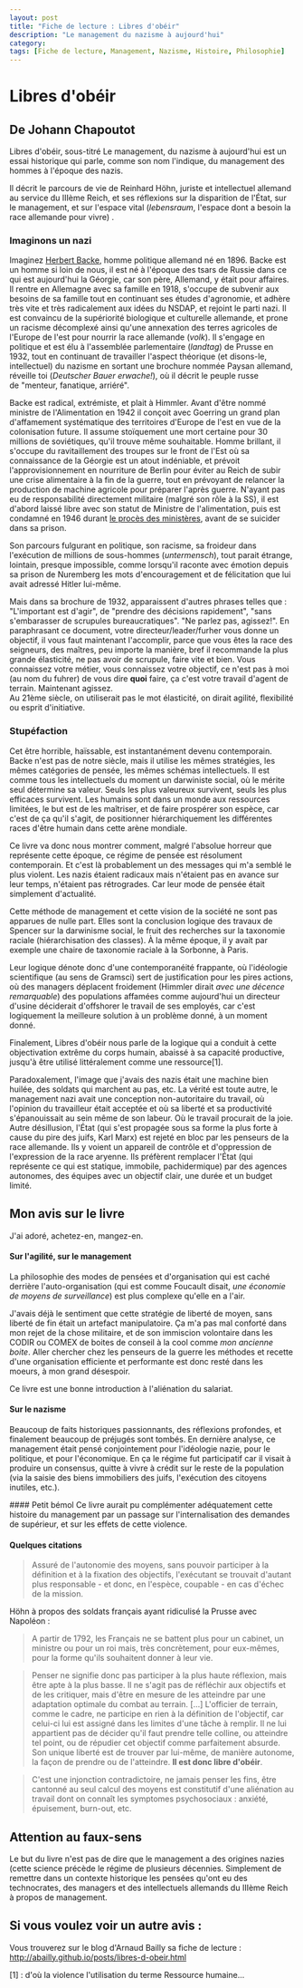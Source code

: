 ```yaml
---
layout: post
title: "Fiche de lecture : Libres d'obéir"
description: "Le management du nazisme à aujourd'hui"
category: 
tags: [Fiche de lecture, Management, Nazisme, Histoire, Philosophie]
---
```



# Libres d'obéir
## De Johann Chapoutot

Libres d'obéir, sous-titré Le management, du nazisme à aujourd'hui est un essai historique qui parle, comme son nom
l'indique, du management des hommes à l'époque des nazis.   

Il décrit le parcours de vie de Reinhard Höhn, juriste et intellectuel allemand au service du IIIème Reich, et ses
 réflexions sur la disparition de l'État, sur le management, et sur l'espace vital (_lebensraum_, l'espace dont a 
besoin la race allemande pour vivre) . 

### Imaginons un nazi

Imaginez [Herbert Backe](https://fr.wikipedia.org/wiki/Herbert_Backe), homme 
politique allemand né en 1896. Backe est un homme si loin de nous, il est né à l'époque des tsars de Russie dans ce qui
est aujourd'hui la Géorgie, car son père, Allemand, y était pour affaires. Il rentre en Allemagne avec sa famille en 
1918, s'occupe de subvenir aux besoins de sa famille tout en continuant ses études d'agronomie, et adhère très vite et
très radicalement aux idées du NSDAP, et rejoint le parti nazi. Il est convaincu de la supériorité biologique 
et culturelle allemande, et prone un racisme décomplexé ainsi qu'une annexation des terres agricoles de l'Europe de l'est
pour nourrir la race allemande (_volk_). Il s'engage en politique et est élu à l'assemblée parlementaire (_landtag_) 
de Prusse en 1932, tout en continuant de travailler l'aspect théorique (et disons-le, intellectuel) du nazisme en sortant
une brochure nommée Paysan allemand, réveille toi (_Deutscher Bauer erwache!_), où il décrit le peuple russe    
de "menteur, fanatique, arriéré".   

Backe est radical, extrémiste, et plait
à Himmler. Avant d'être nommé ministre de l'Alimentation en 1942 il conçoit avec Goerring un grand plan d'affamement systématique des
territoires d'Europe de l'est en vue de la colonisation future. Il assume stoïquement une mort certaine 
pour 30 millions de soviétiques, qu'il trouve même souhaitable. Homme brillant, il s'occupe du ravitaillement des troupes
sur le front de l'Est où sa connaissance de la Géorgie est un atout indéniable, et prévoit l'approvisionnement en 
nourriture de Berlin pour éviter au Reich de subir une crise alimentaire à la fin de la guerre, tout en 
prévoyant de relancer la production de machine agricole pour préparer l'après guerre. N'ayant pas eu de responsabilité directement militaire (malgré son rôle à la SS), il est d'abord laissé libre avec son statut de Ministre de 
l'alimentation, puis est condamné en 1946 durant [le procès des ministères](https://fr.wikipedia.org/wiki/Proc%C3%A8s_des_Minist%C3%A8res), avant
 de se suicider dans sa prison.   
 
Son parcours fulgurant en politique, son racisme, sa froideur dans l'exécution de millions de sous-hommes 
(_untermensch_), tout parait étrange, lointain, presque impossible, 
comme lorsqu'il raconte avec émotion depuis sa prison de Nuremberg les mots d'encouragement et de félicitation que lui avait adressé
Hitler lui-même.    


Mais dans sa brochure de 1932, apparaissent d'autres phrases telles que  : 
"L'important est d'agir", de "prendre des décisions rapidement", "sans s'embarasser de scrupules bureaucratiques". "Ne 
parlez pas, agissez!". En paraphrasant ce document, votre directeur/leader/furher vous donne un objectif, il vous faut maintenant
l'accomplir, parce que vous êtes la race des seigneurs, des maîtres, peu importe la manière, bref il recommande 
la plus grande élasticité, ne pas avoir de scrupule, faire vite et bien. Vous connaissez votre métier, vous connaissez
votre objectif, ce n'est pas à moi (au nom du fuhrer) de vous dire **quoi** faire, ça c'est votre travail d'agent de 
terrain. Maintenant agissez.    
Au 21ème siècle, on utiliserait pas le mot élasticité, on dirait agilité, flexibilité ou esprit d'initiative.


### Stupéfaction

Cet être horrible, haïssable, est instantanément devenu contemporain. Backe n'est pas de notre siècle,
mais il utilise les mêmes stratégies, les mêmes catégories de pensée, les mêmes schémas intellectuels. Il est comme
tous les intellectuels du moment un darwiniste social, où le mérite seul détermine sa valeur. 
Seuls les plus valeureux survivent, seuls les plus efficaces
survivent. Les humains sont dans un monde aux ressources limitées, le but est de les maîtriser, et de faire
 prospérer son espèce, car c'est de ça qu'il s'agit, de positionner hiérarchiquement les différentes races 
d'être humain dans cette arène mondiale. 


Ce livre va donc nous montrer comment, malgré l'absolue horreur que représente cette époque, ce régime de pensée 
est résolument contemporain. Et c'est là probablement un des messages qui m'a semblé le plus violent. Les nazis étaient radicaux
mais n'étaient pas en avance sur leur temps, n'étaient pas rétrogrades. Car leur mode de pensée était simplement d'actualité.

Cette méthode de management et cette vision de la société ne sont pas apparues de nulle part. Elles sont la conclusion 
logique des travaux de Spencer sur la darwinisme social, le fruit des recherches sur la taxonomie raciale (hiérarchisation des classes).
À la même époque, il y avait par exemple une chaire de taxonomie raciale à la Sorbonne, à Paris. 

Leur logique dénote donc d'une contemporanéité frappante, où l'idéologie scientifique (au sens de Gramsci) sert de justification
pour les pires actions, où des managers déplacent froidement (Himmler dirait _avec une décence remarquable_) des 
populations affamées comme aujourd'hui un directeur d'usine déciderait d'offshorer le travail
de ses employés, car c'est logiquement la meilleure solution à un problème donné, à un moment donné.  
 
Finalement, Libres d'obéir nous parle de la logique qui a conduit à cette objectivation extrême du corps humain, abaissé
à sa capacité productive, jusqu'à être utilisé littéralement comme une ressource[1].

Paradoxalement, l'image que j'avais des nazis était une machine bien huilée, des soldats qui marchent au pas, etc. La 
vérité est toute autre, le management nazi avait une conception non-autoritaire du travail, où l'opinion du travailleur était
acceptée et où sa liberté et sa productivité s'épanouissait au sein même de son labeur. Où le travail procurait de la joie.
Autre désillusion, l'État (qui s'est propagée sous sa forme la plus forte à cause du pire des juifs, Karl Marx) est rejeté
en bloc par les penseurs de la race allemande. Ils y voient un appareil de contrôle et d'oppression de l'expression de la
race aryenne. Ils préfèrent remplacer l'État (qui représente ce qui est statique, immobile, pachidermique) par 
des agences autonomes, des équipes avec un objectif clair, une durée et un budget limité.

  
## Mon avis sur le livre

J'ai adoré, achetez-en, mangez-en.

#### Sur l'agilité, sur le management

La philosophie des modes de pensées et d'organisation qui est caché derrière l'auto-organisation (qui est comme 
Foucault disait, _une économie de moyens de surveillance_) est plus complexe qu'elle en a l'air. 

J'avais déjà le sentiment que cette stratégie de liberté de moyen, sans liberté de fin était un artefact manipulatoire.
Ça m'a pas mal conforté dans mon rejet de la chose militaire, et de son immiscion volontaire dans les CODIR ou COMEX de
 boites de conseil à la cool comme _mon ancienne boite_.  Aller chercher chez les penseurs de la guerre les méthodes et recette d'une organisation efficiente et performante est 
 donc resté dans les moeurs, à mon grand désespoir.
 
Ce livre est une bonne introduction à l'aliénation du salariat.
 
#### Sur le nazisme
Beaucoup de faits historiques passionnants, des réflexions profondes, et finalement beaucoup de préjugés sont tombés.
En dernière analyse, ce management était pensé conjointement pour l'idéologie nazie, pour le politique, et pour l'économique.
En ça le régime fut participatif car il visait à produire un consensus, quitte à vivre à crédit sur le reste
de la population (via la saisie des biens immobiliers des juifs, l'exécution des citoyens inutiles, etc.). 

#### Petit bémol
Ce livre aurait pu complémenter adéquatement cette histoire du management par un passage sur l'internalisation des 
demandes de supérieur, et sur les effets de cette violence. 
 
#### Quelques citations    
>Assuré de l'autonomie des moyens, sans pouvoir participer à la définition et à la fixation des objectifs, 
>l'exécutant se trouvait d'autant plus responsable - et donc, en l'espèce, coupable - en cas d'échec de la mission.   
 
 
 Höhn à propos des soldats français ayant ridiculisé la Prusse avec Napoléon : 
> A partir de 1792, les Français ne se battent plus pour un cabinet, un ministre ou pour un roi mais, très
>concrètement, pour eux-mêmes, pour la forme qu'ils souhaitent donner à leur vie.


> Penser ne signifie donc pas participer à la plus haute réflexion, mais être apte à la plus basse. Il ne s'agit pas
>de réfléchir aux objectifs et de les critiquer, mais d'être en mesure de les atteindre par une adaptation optimale du 
>combat au terrain. [...] L'officier de terrain, comme le cadre, ne participe en rien à la définition de l'objectif, 
>car celui-ci lui est assigné dans les limites d'une tâche à remplir. Il ne lui appartient pas de décider qu'il faut
>prendre telle colline, ou atteindre tel point, ou de répudier cet objectif comme parfaitement absurde. Son unique 
>liberté est de trouver par lui-même, de manière autonome, la façon de prendre ou de l'atteindre. **Il est donc
>libre d'obéir**. 
 
 
 > C'est une injonction contradictoire, ne jamais penser les fins, être cantonné au seul calcul des moyens est constitutif d'une aliénation au travail dont 
>on connaît les symptomes psychosociaux : anxiété, épuisement, burn-out, etc.

## Attention au faux-sens

Le but du livre n'est pas de dire que le management a des origines nazies (cette science précède le régime 
de plusieurs décennies. Simplement de remettre dans un contexte 
historique les pensées qu'ont eu des technocrates, des managers et des intellectuels allemands du IIIème Reich à
propos de management.

## Si vous voulez voir un autre avis : 
Vous trouverez sur le blog d'Arnaud Bailly sa fiche de lecture : http://abailly.github.io/posts/libres-d-obeir.html



[1] : d'où la violence l'utilisation du terme Ressource humaine...